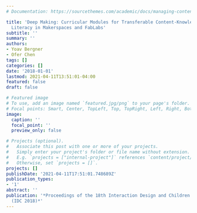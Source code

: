 ```yaml
---
# Documentation: https://sourcethemes.com/academic/docs/managing-content/

title: 'Deep Making: Curricular Modules for Transferable Content-Knowledge and Scientific
  Literacy in Makerspaces and FabLabs'
subtitle: ''
summary: ''
authors:
- Yoav Bergner
- Ofer Chen
tags: []
categories: []
date: '2018-01-01'
lastmod: 2021-04-11T13:51:01-04:00
featured: false
draft: false

# Featured image
# To use, add an image named `featured.jpg/png` to your page's folder.
# Focal points: Smart, Center, TopLeft, Top, TopRight, Left, Right, BottomLeft, Bottom, BottomRight.
image:
  caption: ''
  focal_point: ''
  preview_only: false

# Projects (optional).
#   Associate this post with one or more of your projects.
#   Simply enter your project's folder or file name without extension.
#   E.g. `projects = ["internal-project"]` references `content/project/deep-learning/index.md`.
#   Otherwise, set `projects = []`.
projects: []
publishDate: '2021-04-11T17:51:01.748689Z'
publication_types:
- '1'
abstract: ''
publication: '*Proceedings of the 18th Interaction Design and Children Conference
  (IDC 2018)*'
---
```

